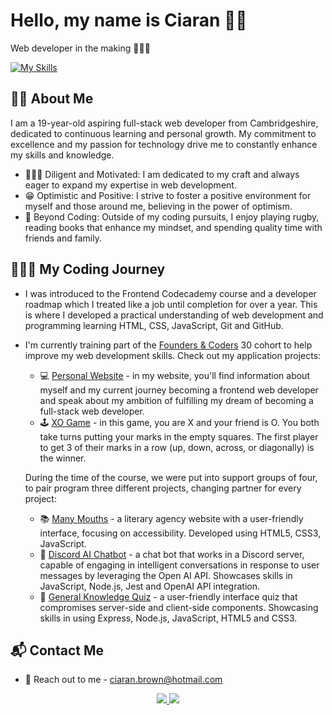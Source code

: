 # Hello, my name is Ciaran 👋🏻
Web developer in the making 👨🏼‍💻

[![My Skills](https://skillicons.dev/icons?i=js,ts,html,css,react,nodejs,sqlite,express,aws)](https://skillicons.dev)

## 🤝🏻 About Me
I am a 19-year-old aspiring full-stack web developer from Cambridgeshire, dedicated to continuous learning and personal growth. My commitment to excellence and my passion for technology drive me to constantly enhance my skills and knowledge.
* 👨🏼‍🏫 Diligent and Motivated: I am dedicated to my craft and always eager to expand my expertise in web development.
* 😁 Optimistic and Positive: I strive to foster a positive environment for myself and those around me, believing in the power of optimism.
* 🏉 Beyond Coding: Outside of my coding pursuits, I enjoy playing rugby, reading books that enhance my mindset, and spending quality time with friends and family.
  
## 🧗🏻‍♂️ My Coding Journey
* I was introduced to the Frontend Codecademy course and a developer roadmap which I treated like a job until completion for over a year. This is where I developed a practical understanding of web development and programming learning HTML, CSS, JavaScript, Git and GitHub.
* I'm currently training part of the <a href="https://www.foundersandcoders.com/">Founders & Coders</a> 30 cohort to help improve my web development skills.
  Check out my application projects:
  * 💻 [Personal Website](https://github.com/CiaranBrown/Personal-Website) - in my website, you'll find information about myself and my current journey becoming a frontend web developer and speak about my ambition of fulfilling my dream of becoming a full-stack web developer.
  * 🕹 [XO Game](https://github.com/CiaranBrown/XO-game) - in this game, you are X and your friend is O. You both take turns putting your marks in the empty squares. The first player to get 3 of their marks in a row (up, down, across, or diagonally) is the winner.
 
  During the time of the course, we were put into support groups of four, to pair program three different projects, changing partner for every project:
  * 📚 [Many Mouths](https://github.com/fac30/Many-Mouths-Agency-Tajah-Ciaran) - a literary agency website with a user-friendly interface, focusing on accessibility. Developed using HTML5, CSS3, JavaScript.
  * 💬 [Discord AI Chatbot](https://github.com/fac30/Discord-Bot-Ciaran-Bahja) - a chat bot that works in a Discord server, capable of engaging in intelligent conversations in response to user messages by leveraging the Open AI API.  Showcases skills in JavaScript, Node.js, Jest and OpenAI API integration.
  * 🤔 [General Knowledge Quiz](https://github.com/fac30/Quiz-Project--Ciaran-Andrei) - a user-friendly interface quiz that compromises server-side and client-side components. Showcasing skills in using Express, Node.js, JavaScript, HTML5 and CSS3.
 
  

## 📬 Contact Me
* 📧 Reach out to me - <a href="mailto:ciaran.brown@hotmail.com">ciaran.brown@hotmail.com</a>

<p align="center">
  <a href="https://www.linkedin.com/in/ciaran-brown-0b3b54175/">
    <img src="https://skillicons.dev/icons?i=linkedin" />
  </a>
  <a href="https://www.instagram.com/ciaran.brown19/">
    <img src="https://skillicons.dev/icons?i=instagram" />
  </a>
</p>
